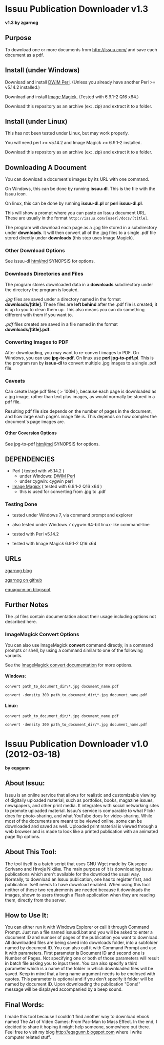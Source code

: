 # Issuu Publication Downloader v1.3 

**v1.3 by zgarnog**

## Purpose

To download one or more documents from http://issuu.com/ 
and save each document as a pdf.


## Install (under Windows)

Download and install [DWIM Perl](http://dwimperl.com/). 
(Unless you already have another Perl >= v5.14.2 installed.)

Download and install [Image Magick](http://www.imagemagick.org/). 
(Tested with 6.9.1-2 Q16 x64.)

Download this repository as an archive (ex: .zip) and extract it
to a folder.

## Install (under Linux)

This has not been tested under Linux, but may work properly.

You will need perl >= v5.14.2 and Image Magick >= 6.9.1-2 installed.

Download this repository as an archive (ex: .zip) and extract it
to a folder.


## Downloading A Document

You can download a document's images by its URL with 
one command.

On Windows, this can be done by running **issuu-dl**.
This is the file with the Issuu icon.

On linux, this can be done by running **issuu-dl.pl** 
or **perl issuu-dl.pl**.

This will show a prompt where you can paste an Issuu document URL.
These are usually in the format ```http://issuu.com/[user]/docs/[title]```.

The program will download each page as a .jpg file stored in a 
subdirectory under **downloads**. It will then convert all of 
the .jpg files to a single .pdf file stored directly 
under **downloads** (this step uses Image Magick).


### Other Download Options

See issuu-dl [html](issuu-dl.html)/[md](issuu-dl.md) SYNOPSIS for options.


### Downloads Directories and Files

The program stores downloaded data in a **downloads** subdirectory under the 
directory the program is located.

*.jpg* files are saved under a directory named in the format **downloads/[title]**.
These files are **left behind** after the .pdf file is created; it is up to you to
clean them up. This also means you can do something different with them if
you want to.

*.pdf* files created are saved in a file named in the format **downloads/[title].pdf**.

### Converting Images to PDF

After downloading, you may want to re-convert images to PDF.
On Windows, you can use **jpg-to-pdf**. On linux use **perl jpg-to-pdf.pl**. 
This is the program run by **issuu-dl** to convert multiple .jpg images 
to a single .pdf file.

### Caveats

Can create large pdf files ( > 100M ), because each page is downloaded
as a jpg image, rather than text plus images, as would normally be stored
in a pdf file.

Resulting pdf file size depends on the number of pages in the document, 
and how large each page's image file is. This depends on how complex
the document's page images are.



#### Other Coversion Options

See jpg-to-pdf [html](jpg-to-pdf.html)/[md](jpg-to-pdf.md) SYNOPSIS for options.


## DEPENDENCIES

  - Perl   ( tested with v5.14.2 )
    - under Windows: [DWIM Perl](http://dwimperl.com/)
    - under cygwin:  cygwin perl
  - [Image Magick](http://www.imagemagick.org/) ( tested with 6.9.1-2 Q16 x64 )
    - this is used for converting from .jpg to .pdf

### Testing Done

  - tested under Windows 7, 
    via command prompt and explorer
  - also tested under Windows 7 cygwin 64-bit 
    linux-like command-line

  - tested with Perl v5.14.2 
  - tested with Image Magick 6.9.1-2 Q16 x64

## URLs

[zgarnog blog](https://zgarnog.wordpress.com/)

[zgarnog on github](https://github.com/zgarnog)

[equagunn on blogspot](http://eqagunn.blogspot.com/)


## Further Notes

The .pl files contain documentation about their usage including
options not described here.


### ImageMagick Convert Options

You can also use ImageMagick **convert** command directly,
in a command prompts or shell, by using a command similar to one
of the following variants. 

See the [ImageMagick convert documentation](http://www.imagemagick.org/script/convert.php) for more options.

#### Windows:

```
convert path_to_document_dir\*.jpg document_name.pdf

convert -density 300 path_to_document_dir\*.jpg document_name.pdf
```

#### Linux:

```
convert path_to_document_dir/*.jpg document_name.pdf

convert -density 300 path_to_document_dir/*.jpg document_name.pdf
```



# Issuu Publication Downloader v1.0 (2012-03-18)

**by eqagunn**

## About Issuu:

Issuu is an online service that allows for realistic and customizable viewing
of digitally uploaded material, such as portfolios, books, magazine issues,
newspapers, and other print media. It integrates with social networking sites
to promote uploaded material. Issuu's service is comparable to what Flickr
does for photo-sharing, and what YouTube does for video-sharing. While most
of the documents are meant to be viewed online, some can be downloaded and
saved as well. Uploaded print material is viewed through a web browser and is
made to look like a printed publication with an animated page flip options.

## About This Tool:

The tool itself is a batch script that uses GNU Wget made by Giuseppe Scrivano
and Hrvoje Nikšiæ. The main purpose of it is downloading Issuu publications
which aren't available for the download the usual way. Normally, to download an
Issuu publication, one has to register first, and publication itself needs to
have download enabled. When using this tool neither of these two requirements
are needed because it downloads the images, shown to users through a Flash
application when they are reading them, directly from the server.

## How to Use It:

You can either run it with Windows Explorer or call it through Command Prompt.
Just run a file named issuudl.bat and you will be asked to enter a document ID
and number of pages of the publication you want to download. All downloaded
files are being saved into downloads folder, into a subfolder named by document
ID. You can also call it with Command Prompt and use it with parameters. First
parameter is Document ID and second one is Number of Pages. Not specifying one
or both of those parameters will result in batch file asking you to input them.
You can also specify a third parameter which is a name of the folder in which
downloaded files will be saved. Keep in mind that a long name argument needs
to be enclosed with quotes. This parameter is optional and if you don't specify
it folder will be named by document ID. Upon downloading the publication
"Done!" message will be displayed accompanied by a beep sound.

## Final Words:

I made this tool because I couldn't find another way to download ebook named
The Art of Video Games: From Pac-Man to Mass Effect. In the end, I decided to
share it hoping it might help someone, somewhere out there. Feel free to visit
my blog http://eqagunn.blogspot.com where I write computer related stuff.


